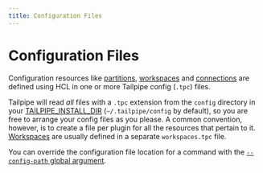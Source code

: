 ```yaml
---
title: Configuration Files
---
```


# Configuration Files

Configuration resources like [partitions](/docs/reference/config-files/connection), [workspaces](/docs/reference/config-files/workspace) and [connections](/docs/reference/config-files/connection) are defined using HCL in one or more Tailpipe config (`.tpc`) files.  

Tailpipe will read *all* files with a `.tpc` extension from the `config` directory in your  [TAILPIPE_INSTALL_DIR](/docs/reference/env-vars/tailpipe_install_dir) (`~/.tailpipe/config` by default), so you are free to arrange your config files as you please.  A common convention, however, is to create a file per plugin for all the resources that pertain to it.  [Workspaces](/docs/reference/config-files/connection) are usually defined in a separate `workspaces.tpc` file.

You can override the configuration file location for a command with the [`--config-path` global argument](http://localhost:3000/docs/reference/cli#global-flags).